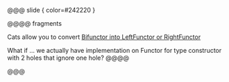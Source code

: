 @@@ slide { color=#242220 }

@@@@ fragments  

Cats allow you to convert [Bifunctor into LeftFunctor or RightFunctor](https://github.com/typelevel/cats/pull/1847/files)

What if ... we actually have implementation on Functor for type constructor with 2 holes that ignore one hole?
@@@@

@@@